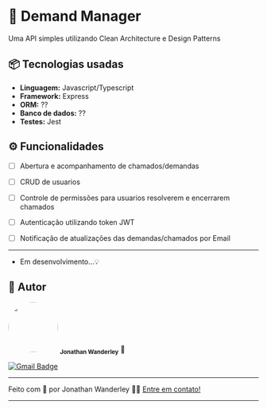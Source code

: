 # 💼 Demand Manager
Uma API simples utilizando Clean Architecture e Design Patterns

## 📦 Tecnologias usadas

- **Linguagem:** Javascript/Typescript 
- **Framework:** Express
- **ORM:** ??
- **Banco de dados:** ??
- **Testes:** Jest

## ⚙️ Funcionalidades

- [ ] Abertura e acompanhamento de chamados/demandas
- [ ] CRUD de usuarios
- [ ] Controle de permissões para usuarios resolverem e encerrarem chamados
- [ ] Autenticação utilizando token JWT
- [ ] Notificação de atualizações das demandas/chamados por Email


---

- Em desenvolvimento...💡


## 🦸 Autor


 <img style="border-radius: 50%;" src="https://avatars.githubusercontent.com/u/97256161?v=4" width="100px;" alt=""/>
 <sub><b>Jonathan Wanderley</b></sub> 🚀

[![Gmail Badge](https://img.shields.io/badge/-jonathan.wpc@gmail.com-c14438?style=flat-square&logo=Gmail&logoColor=white&link=mailto:jonathan.wpc@gmail.com)](mailto:jonathan.wpc@gmail.com)

---

Feito com 💜 por Jonathan Wanderley 👋🏽 [Entre em contato!](https://www.linkedin.com/in/jonathan-wanderley/)

---
